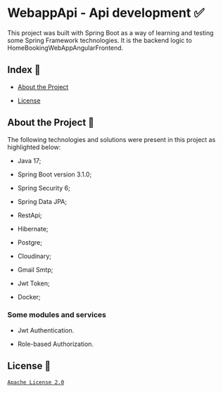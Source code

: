 # WebappApi - Api development :white_check_mark:
This project was built with Spring Boot as a way of learning and testing some Spring Framework technologies. It is the backend logic to HomeBookingWebAppAngularFrontend.
## Index :pushpin:
- [About the Project](https://github.com/Azo-hub/WebappApi#about-the-project)
* [License](https://github.com/Azo-hub/WebappApi#license)
## About the Project :link:
The following technologies and solutions were present in this project as highlighted below:
- Java 17;
* Spring Boot version 3.1.0;
+ Spring Security 6;
- Spring Data JPA;
+ RestApi;
* Hibernate;
- Postgre;
+ Cloudinary;
- Gmail Smtp;
* Jwt Token;
+ Docker;

### Some modules and services
- Jwt Authentication.
+ Role-based Authorization.



## License :memo:
[`Apache License 2.0`](https://github.com/Azo-hub/homeBookingWebAppApi/blob/master/LICENSE)



